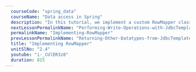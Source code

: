 ```yaml
---
  courseCode: "spring_data"
  courseName: "Data access in Spring"
  description: "In this tutorial, we implement a custom RowMapper class to map our domain objects. We then use this class to write fetch methods that return custom model objects."
  nextLessonPermalinkName: "Performing-Write-Operations-with-JdbcTemplate"
  permalinkName: "Implementing-RowMapper"
  prevLessonPermalinkName: "Returning-Other-Datatypes-from-JdbcTemplate"
  title: "Implementing RowMapper"
  unitSlNo: "2.4"
  youtube: "i-_CUlER3z8"
  duration: 815
---
```

